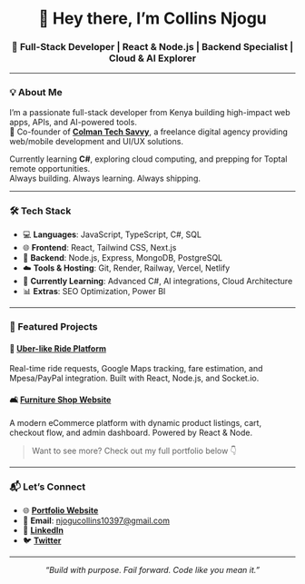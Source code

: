 <h1 align="center">👋 Hey there, I’m Collins Njogu</h1>
<h3 align="center">🚀 Full-Stack Developer | React & Node.js | Backend Specialist | Cloud & AI Explorer</h3>

---

### 💡 About Me

I’m a passionate full-stack developer from Kenya building high-impact web apps, APIs, and AI-powered tools.  
💼 Co-founder of [**Colman Tech Savvy**](https://github.com/colman-tech), a freelance digital agency providing web/mobile development and UI/UX solutions.

Currently learning **C#**, exploring cloud computing, and prepping for Toptal remote opportunities.  
Always building. Always learning. Always shipping.

---

### 🛠️ Tech Stack

- 💻 **Languages**: JavaScript, TypeScript, C#, SQL  
- 🌐 **Frontend**: React, Tailwind CSS, Next.js  
- 🔧 **Backend**: Node.js, Express, MongoDB, PostgreSQL  
- ☁️ **Tools & Hosting**: Git, Render, Railway, Vercel, Netlify  
- 🧠 **Currently Learning**: Advanced C#, AI integrations, Cloud Architecture  
- 📊 **Extras**: SEO Optimization, Power BI

---

### 🚀 Featured Projects

#### 🚕 [Uber-like Ride Platform](https://github.com/collinsnjogu/ride-app)  
Real-time ride requests, Google Maps tracking, fare estimation, and Mpesa/PayPal integration. Built with React, Node.js, and Socket.io.

#### 🛋️ [Furniture Shop Website](https://github.com/collinsnjogu/furniture-shop)  
A modern eCommerce platform with dynamic product listings, cart, checkout flow, and admin dashboard. Powered by React & Node.

> Want to see more? Check out my full portfolio below 👇

---

### 📬 Let’s Connect

- 🌐 [**Portfolio Website**](https://your-portfolio-link.vercel.app)
- 📧 **Email**: [njogucollins10397@gmail.com](mailto:njogucollins10397@gmail.com)
- 💼 [**LinkedIn**](https://linkedin.com/in/your-profile)
- 🐦 [**Twitter**](https://twitter.com/yourhandle)

---

<p align="center"><i>“Build with purpose. Fail forward. Code like you mean it.”</i></p>
